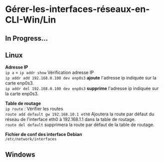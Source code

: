 # Gérer-les-interfaces-réseaux-en-CLI-Win/Lin  

## In Progress...


## Linux  
**Adresse IP**  
`ip a` = `ip addr show` Vérification adresse IP  
`ip addr add 192.168.0.100 dev enp0s3` **ajoute** l'adresse ip indiquée sur la carte enp0s3.  
`ip addr del 192.168.0.100 dev enp0s3` **supprime** l'adresse ip indiquée sur la carte enp0s3.  


**Table de routage**  
``ip route`` : Vérifier les routes  
``route add default gw 192.168.10.1 eth0`` Ajoutera la route par défaut du réseau de l'interface eth0 à 192.168.1.1 dans la table de routage.  
``route del default`` supprimera la route par défaut de la table de routage.  



**Fichier de conf des interface Debian**  
``/etc/network/interfaces``  


## Windows  
